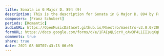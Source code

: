 ```yaml
---
title: Sonata in G Major D. 894 (9)
description: This is the description for Sonata in G Major D. 894 by Franz Schubert
composers: [Franz Schubert]
periods: [Romantic]
audioURL: https://OpenMusicDataset.github.io/Maestro/maestro-v3.0.0/2009/MIDI-Unprocessed_19_R2_2009_01_ORIG_MID--AUDIO_19_R2_2009_19_R2_2009_01_WAV.midi
formURL: https://docs.google.com/forms/d/e/1FAIpQLScrV_cAw3P4L1II1uqXqLDNWXmjE1vRC-Q9siL8KKpay2BkLA/viewform
comments: true
share: true
date: 2021-08-08T07:43:13-06:00
---
```

